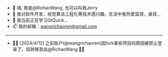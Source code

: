 - 👋 嗨, 我是@RichaoWang, 也可以叫我Jerry
- 👀 我对软件开发，视觉算法工程化等技术感兴趣，生活中我热爱篮球，桌球...
- 🌱 我当前正在学习QtQuick...
- 📫 我的邮箱：wangrichaoren@gmail.com

---
- 🧛‍♂️ [2024/4/12] 之前账户(@wangrichaoren)因fork某些项目的原因被禁止登录了，现转移至此@RichaoWang 🧛‍♂️

<!---
RichaoWang/RichaoWang is a ✨ special ✨ repository because its `README.md` (this file) appears on your GitHub profile.
You can click the Preview link to take a look at your changes.
--->
